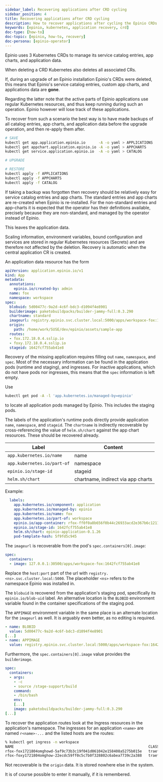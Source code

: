 ```yaml
---
sidebar_label: Recovering applications after CRD cycling
sidebar_position: 4
title: Recovering applications after CRD cycling
description: How to recover applications after cycling the Epinio CRDs
keywords: [epinio, kubernetes, application recovery, crd]
doc-type: [how-to]
doc-topic: [epinio, how-to, recovery]
doc-persona: [epinio-operator]
---
```


Epinio uses 3 Kubernetes CRDs to manage its service catalog entries, app charts, and application data.

When deleting a CRD Kubernetes also deletes all associated CRs.

If, during an upgrade of an Epinio installation Epinio's CRDs were deleted, this means that Epinio's
service catalog entries, custom app charts, and applications data are **gone**.

Regarding the latter note that the active parts of Epinio applications use regular Kubernetes
resources, and thus keep running during such an operation. Epinio however will lose track of these
applications.

To recover from such a scenario the best way is to have made backups of all catalog entries, app
charts, and application data before the upgrade operation, and then re-apply them after.

```bash
# SAVE
kubectl get app.application.epinio.io      -A -o yaml > APPLICATIONS
kubectl get appchart.application.epinio.io -A -o yaml > APPCHARTS
kubectl get service.application.epinio.io  -A -o yaml > CATALOG

# UPGRADE

# RESTORE
kubectl apply -f APPLICATIONS
kubectl apply -f APPCHARTS
kubectl apply -f CATALOG
```

If taking a backup was forgotten then recovery should be relatively easy for service catalog entries
and app charts. The standard entries and app charts are re-created when Epinio is re-installed.  For
the non-standard entries and app-charts it is expected that the operator has their definitions
available, precisely because they are non-standard, and managed by the operator instead of Epinio.

This leaves the application data.

Scaling information, environment variables, bound configuration and services are stored in regular
Kubernetes resources (Secrets) and are therefore not affected by the deletion. Recovery is automatic
when the central application CR is created.

An application data resource has the form

```yaml
apiVersion: application.epinio.io/v1
kind: App
metadata:
  annotations:
    epinio.io/created-by: admin
  name: fox
  namespace: workspace
spec:
  blobuid: 5d00477c-9a2d-4c6f-bdc3-d1094f4e8901
  builderimage: paketobuildpacks/builder-jammy-full:0.3.290
  chartname: standard
  imageurl: registry.epinio.svc.cluster.local:5000/apps/workspace-fox:1642fcf755ab41e8
  origin:
    path: /home/work/SUSE/dev/epinio/assets/sample-app
  routes:
  - fox.172.18.0.4.sslip.io
  - foxy.172.18.0.4.sslip.io
  stageid: 1642fcf755ab41e8
```

Recovery of the missing application requires filling out `name`, `namespace`, and `spec`.
Most of the necessary information can be found in the application pods (runtime and staging), and ingresses.
For inactive applications, which do not have pods nor ingresses, this means that the `spec` information is left empty.

Use
```bash
kubectl get pod -A -l 'app.kubernetes.io/managed-by=epinio'
```

to locate all application pods managed by Epinio.
This includes the staging pods.

The labels of the application's runtime pods directly provide application `name`, `namespace`, and `stageid`.
The `chartname` is indirectly recoverable by cross-referencing the value of `helm.sh/chart` against the app chart resources.
These should be recovered already.

|Label|Content|
|---|---|
|`app.kubernetes.io/name`|name
|`app.kubernetes.io/part-of`|namespace
|`epinio.io/stage-id`|stageid|
|`helm.sh/chart`|chartname, indirect via app charts|

Example:
```yaml
  labels:
    app.kubernetes.io/component: application
    app.kubernetes.io/managed-by: epinio
    app.kubernetes.io/name: fox
    app.kubernetes.io/part-of: workspace
    epinio.io/app-container: rfox-ff0f0a8b656f0b44c26933acd2e367b6c1211290
    epinio.io/stage-id: 1642fcf755ab41e8
    helm.sh/chart: epinio-application-0.1.26
    pod-template-hash: 5f9fd5c945
```

The `imageurl` is recoverable from the pod's `spec.containers[0].image`:

```yaml
spec:
  containers:
  - image: 127.0.0.1:30500/apps/workspace-fox:1642fcf755ab41e8
```

Replace the `host:port` part of the url with `registry.<ns>.svc.cluster.local:5000`.
The placeholder `<ns>` refers to the namespace Epinio was installed in.

The `blobuid` is recovered from the application's staging pod, specifically its `epinio.io/blob-uid` label.
An alternative location is the `BLOBID` environment variable found in the container specifications of the staging pod.

The `APPIMAGE` environment variable in the same place is an alternate location for the `imageurl` as well.
It is arguably even better, as no editing is required.

```yaml
- name: BLOBID
  value: 5d00477c-9a2d-4c6f-bdc3-d1094f4e8901
[...]
- name: APPIMAGE
  value: registry.epinio.svc.cluster.local:5000/apps/workspace-fox:1642fcf755ab41e8
```

Furthermore, the `spec.containers[0].image` value provides the `builderimage`.

```yaml
spec:
  containers:
  - args:
    - -c
    - source /stage-support/build
    command:
    - /bin/bash
    env:
    [...]
    image: paketobuildpacks/builder-jammy-full:0.3.290
[...]
```

To recover the application routes look at the Ingress resources in the application's namespace.
The ingresses for an application `<name>` are named `r<name>-...` and the listed hosts are the routes:

```bash
% kubectl get ingress -n workspace
NAME                                                              CLASS     HOSTS                                [...]
rfox-fox1721804omghowd-5af9c73b3c19f041d061042e158408a5275b015e   traefik   fox.172.18.0.4.sslip.io    [...]
rfox-foxy1721804omghow-22ecdc59ff0c5c7b0f328802c6abea7739c2a388   traefik   foxy.172.18.0.4.sslip.io   [...]
```

Not recoverable is the `origin` data. It is stored nowhere else in the system.

It is of course possible to enter it manually, if it is remembered.
